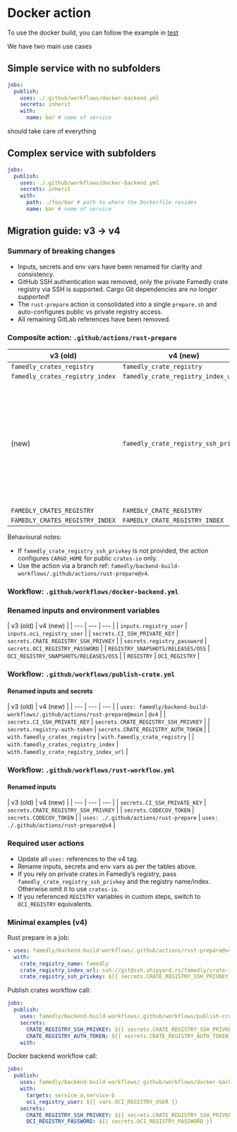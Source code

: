 # Docker action

To use the docker build, you can follow the example in [test](./.github/workflows/docker-test.yml)

We have two main use cases

## Simple service with no subfolders

```yaml
jobs:
  publish:
    uses: ./.github/workflows/docker-backend.yml
    secrets: inherit
    with:
      name: bar # name of service
```

should take care of everything

## Complex service with subfolders

```yaml
jobs:
  publish:
    uses: ./.github/workflows/docker-backend.yml
    secrets: inherit
    with:
      path: ./foo/bar # path to where the Dockerfile resides
      name: bar # name of service
```

## Migration guide: v3 → v4

### Summary of breaking changes
- Inputs, secrets and env vars have been renamed for clarity and consistency.
- GitHub SSH authentication was removed, only the private Famedly crate registry via SSH is supported. Cargo Git dependencies are *no longer supported*!
- The `rust-prepare` action is consolidated into a single `prepare.sh` and auto-configures public vs private registry access.
- All remaining GitLab references have been removed.

### Composite action: `.github/actions/rust-prepare`

| v3 (old) | v4 (new) | Notes |
| --- | --- | --- |
| `famedly_crates_registry` | `famedly_crate_registry` ||
| `famedly_crates_registry_index` | `famedly_crate_registry_index_url` ||
| (new) | `famedly_crate_registry_ssh_privkey` | SSH private key for the private registry index. Optional; when omitted, builds use `crates-io`. |
| `FAMEDLY_CRATES_REGISTRY` | `FAMEDLY_CRATE_REGISTRY` ||
| `FAMEDLY_CRATES_REGISTRY_INDEX` | `FAMEDLY_CRATE_REGISTRY_INDEX` ||

Behavioural notes:
- If `famedly_crate_registry_ssh_privkey` is not provided, the action configures `CARGO_HOME` for public `crates-io` only.
- Use the action via a branch ref: `famedly/backend-build-workflows/.github/actions/rust-prepare@v4`.

### Workflow: `.github/workflows/docker-backend.yml`
### Renamed inputs and environment variables
| v3 (old) | v4 (new) |
| --- | --- | --- |
| `inputs.registry_user` | `inputs.oci_registry_user` |
| `secrets.CI_SSH_PRIVATE_KEY` | `secrets.CRATE_REGISTRY_SSH_PRIVKEY` |
| `secrets.registry_password` | `secrets.OCI_REGISTRY_PASSWORD` |
| `REGISTRY_SNAPSHOTS/RELEASES/OSS` | `OCI_REGISTRY_SNAPSHOTS/RELEASES/OSS` |
| `REGISTRY` | `OCI_REGISTRY` |

### Workflow: `.github/workflows/publish-crate.yml`
#### Renamed inputs and secrets

| v3 (old) | v4 (new) |
| --- | --- | --- |
| `uses: famedly/backend-build-workflows/.github/actions/rust-prepare@main` | `@v4` |
| `secrets.CI_SSH_PRIVATE_KEY` | `secrets.CRATE_REGISTRY_SSH_PRIVKEY` |
| `secrets.registry-auth-token` | `secrets.CRATE_REGISTRY_AUTH_TOKEN` |
| `with.famedly_crates_registry` | `with.famedly_crate_registry` | 
| `with.famedly_crates_registry_index` | `with.famedly_crate_registry_index_url` |
### Workflow: `.github/workflows/rust-workflow.yml`
#### Renamed inputs

| v3 (old) | v4 (new) |
| --- | --- | --- |
| `secrets.CI_SSH_PRIVATE_KEY` | `secrets.CRATE_REGISTRY_SSH_PRIVKEY` |
| `secrets.CODECOV_TOKEN` | `secrets.CODECOV_TOKEN` |
| `uses: ./.github/actions/rust-prepare` | `uses: ./.github/actions/rust-prepare@v4` |
### Required user actions
- Update all `uses:` references to the v4 tag.
- Rename inputs, secrets and env vars as per the tables above.
- If you rely on private crates in Famedly’s registry, pass `famedly_crate_registry_ssh_privkey` and the registry name/index. Otherwise omit it to use `crates-io`.
- If you referenced `REGISTRY` variables in custom steps, switch to `OCI_REGISTRY` equivalents.

### Minimal examples (v4)

Rust prepare in a job:

```yaml
- uses: famedly/backend-build-workflows/.github/actions/rust-prepare@v4
  with:
    crate_registry_name: famedly
    crate_registry_index_url: ssh://git@ssh.shipyard.rs/famedly/crate-index.git
    crate_registry_ssh_privkey: ${{ secrets.CRATE_REGISTRY_SSH_PRIVKEY }}
```

Publish crates workflow call:

```yaml
jobs:
  publish:
    uses: famedly/backend-build-workflows/.github/workflows/publish-crate.yml@v4
    secrets:
      CRATE_REGISTRY_SSH_PRIVKEY: ${{ secrets.CRATE_REGISTRY_SSH_PRIVKEY }}
      CRATE_REGISTRY_AUTH_TOKEN: ${{ secrets.CRATE_REGISTRY_AUTH_TOKEN }}
    with:
```

Docker backend workflow call:

```yaml
jobs:
  publish:
    uses: famedly/backend-build-workflows/.github/workflows/docker-backend.yml@v4
    with:
      targets: service-a,service-b
      oci_registry_user: ${{ vars.OCI_REGISTRY_USER }}
    secrets:
      CRATE_REGISTRY_SSH_PRIVKEY: ${{ secrets.CRATE_REGISTRY_SSH_PRIVKEY }}
      OCI_REGISTRY_PASSWORD: ${{ secrets.OCI_REGISTRY_PASSWORD }}
```

